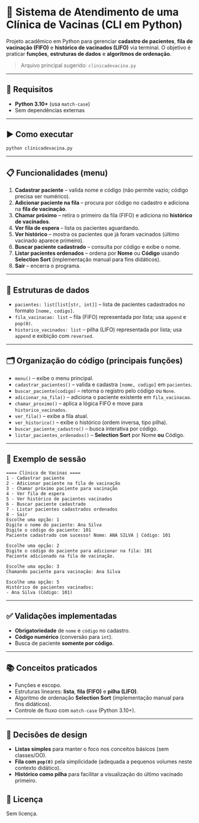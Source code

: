 # 🏥 Sistema de Atendimento de uma Clínica de Vacinas (CLI em Python)

Projeto acadêmico em Python para gerenciar **cadastro de pacientes**, **fila de vacinação (FIFO)** e **histórico de vacinados (LIFO)** via terminal. O objetivo é praticar **funções**, **estruturas de dados** e **algoritmos de ordenação**.

> Arquivo principal sugerido: `clinicadevacina.py`

---

## 🔧 Requisitos

* **Python 3.10+** (usa `match-case`)
* Sem dependências externas

---

## ▶️ Como executar

```bash
python clinicadevacina.py
```

---

## 📋 Funcionalidades (menu)

1. **Cadastrar paciente** – valida nome e código (não permite vazio; código precisa ser numérico).
2. **Adicionar paciente na fila** – procura por código no cadastro e adiciona na **fila de vacinação**.
3. **Chamar próximo** – retira o primeiro da fila (FIFO) e adiciona no **histórico de vacinados**.
4. **Ver fila de espera** – lista os pacientes aguardando.
5. **Ver histórico** – mostra os pacientes que já foram vacinados (último vacinado aparece primeiro).
6. **Buscar paciente cadastrado** – consulta por código e exibe o nome.
7. **Listar pacientes ordenados** – ordena por **Nome** ou **Código** usando **Selection Sort** (implementação manual para fins didáticos).
8. **Sair** – encerra o programa.

---

## 🧠 Estruturas de dados

* `pacientes: list[list[str, int]]` – lista de pacientes cadastrados no formato `[nome, codigo]`.
* `fila_vacinacao: list` – fila (FIFO) representada por lista; usa `append` e `pop(0)`.
* `historico_vacinados: list` – pilha (LIFO) representada por lista; usa `append` e exibição com `reversed`.

---

## 🗂️ Organização do código (principais funções)

* `menu()` – exibe o menu principal.
* `cadastrar_pacientes()` – valida e cadastra `[nome, codigo]` em `pacientes`.
* `buscar_paciente(codigo)` – retorna o registro pelo código ou `None`.
* `adicionar_na_fila()` – adiciona o paciente existente em `fila_vacinacao`.
* `chamar_proximo()` – aplica a lógica FIFO e move para `historico_vacinados`.
* `ver_fila()` – exibe a fila atual.
* `ver_historico()` – exibe o histórico (ordem inversa, tipo pilha).
* `buscar_paciente_cadastro()` – busca interativa por código.
* `listar_pacientes_ordenados()` – **Selection Sort** por Nome **ou** Código.

---

## 🧪 Exemplo de sessão

```text
==== Clínica de Vacinas ====
1 - Cadastrar paciente
2 - Adicionar paciente na fila de vacinação
3 - Chamar próximo paciente para vacinação
4 - Ver fila de espera
5 - Ver histórico de pacientes vacinados
6 - Buscar paciente cadastrado
7 - Listar pacientes cadastrados ordenados
8 - Sair
Escolhe uma opção: 1
Digite o nome do paciente: Ana Silva
Digite o código do paciente: 101
Paciente cadastrado com sucesso! Nome: ANA SILVA | Código: 101

Escolhe uma opção: 2
Digite o código do paciente para adicionar na fila: 101
Paciente adicionado na fila de vacinação.

Escolhe uma opção: 3
Chamando paciente para vacinação: Ana Silva

Escolhe uma opção: 5
Histórico de pacientes vacinados:
- Ana Silva (Código: 101)
```

---

## ✅ Validações implementadas

* **Obrigatoriedade** de `nome` e `código` no cadastro.
* **Código numérico** (conversão para `int`).
* Busca de paciente **somente por código**.

---

## 📚 Conceitos praticados

* Funções e escopo.
* Estruturas lineares: **lista**, **fila (FIFO)** e **pilha (LIFO)**.
* Algoritmo de ordenação **Selection Sort** (implementação manual para fins didáticos).
* Controle de fluxo com `match-case` (Python 3.10+).

---

## 🧭 Decisões de design

* **Listas simples** para manter o foco nos conceitos básicos (sem classes/OO).
* **Fila com `pop(0)`** pela simplicidade (adequada a pequenos volumes neste contexto didático).
* **Histórico como pilha** para facilitar a visualização do último vacinado primeiro.

## 🧾 Licença

Sem licença.
